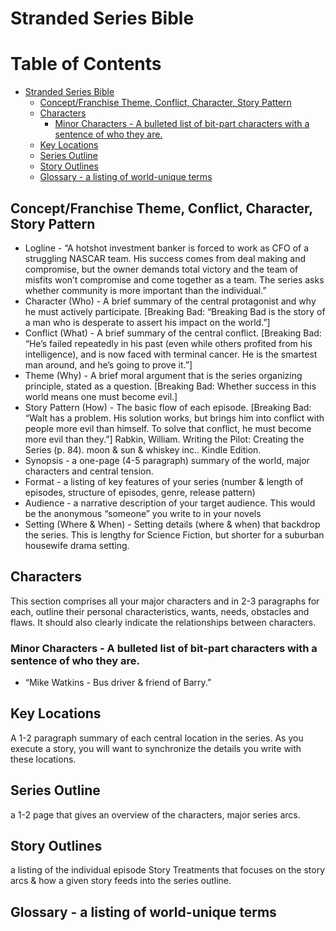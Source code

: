 # Stranded Series Bible

<!-- contents -->
Table of Contents
=================

* [Stranded Series Bible](#stranded-series-bible)
   * [Concept/Franchise Theme, Conflict, Character, Story Pattern](#conceptfranchise-theme-conflict-character-story-pattern)
   * [Characters](#characters)
      * [Minor Characters - A bulleted list of bit-part characters with a sentence of who they are.](#minor-characters---a-bulleted-list-of-bit-part-characters-with-a-sentence-of-who-they-are)
   * [Key Locations](#key-locations)
   * [Series Outline](#series-outline)
   * [Story Outlines](#story-outlines)
   * [Glossary - a listing of world-unique terms](#glossary---a-listing-of-world-unique-terms)
<!-- /contents -->

## Concept/Franchise Theme, Conflict, Character, Story Pattern
* Logline - “A hotshot investment banker is forced to work as CFO of a struggling NASCAR team. His success comes from deal making and compromise, but the owner demands total victory and the team of misfits won’t compromise and come together as a team. The series asks whether community is more important than the individual.”
* Character (Who) - A brief summary of the central protagonist and why he must actively participate. [Breaking Bad: “Breaking Bad is the story of a man who is desperate to assert his impact on the world.”]
* Conflict (What) - A brief summary of the central conflict. [Breaking Bad: “He’s failed repeatedly in his past (even while others profited from his intelligence), and is now faced with terminal cancer. He is the smartest man around, and he’s going to prove it.”]
* Theme (Why) - A brief moral argument that is the series organizing principle, stated as a question. [Breaking Bad: Whether success in this world means one must become evil.]
* Story Pattern (How) - The basic flow of each episode. [Breaking Bad: “Walt has a problem. His solution works, but brings him into conflict with people more evil than himself. To solve that conflict, he must become more evil than they.”] Rabkin, William. Writing the Pilot: Creating the Series (p. 84). moon & sun & whiskey inc.. Kindle Edition.
* Synopsis - a one-page (4-5 paragraph) summary of the world, major characters and central tension.
* Format - a listing of key features of your series (number & length of episodes, structure of episodes, genre, release pattern)
* Audience - a narrative description of your target audience. This would be the anonymous “someone” you write to in your novels
* Setting (Where & When) - Setting details (where & when) that backdrop the series. This is lengthy for Science Fiction, but shorter for a suburban housewife drama setting.
## Characters

This section comprises all your major characters and in 2-3 paragraphs for each, outline their personal characteristics, wants, needs, obstacles and flaws. It should also clearly indicate the relationships between characters.

### Minor Characters - A bulleted list of bit-part characters with a sentence of who they are.
* “Mike Watkins - Bus driver & friend of Barry.”

## Key Locations

A 1-2 paragraph summary of each central location in the series. As you execute a story, you will want to synchronize the details you write with these locations.

## Series Outline

a 1-2 page that gives an overview of the characters, major series arcs.

## Story Outlines

a listing of the individual episode Story Treatments that focuses on the story arcs & how a given story feeds into the series outline.

## Glossary - a listing of world-unique terms
